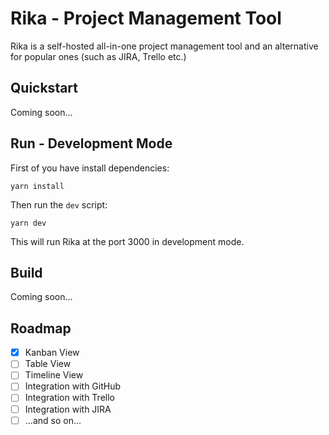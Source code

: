 # Rika - Project Management Tool

Rika is a self-hosted all-in-one project management tool and an alternative for popular ones (such as JIRA, Trello etc.)

## Quickstart

Coming soon...

## Run - Development Mode

First of you have install dependencies:

```shell
yarn install
```

Then run the `dev` script:

```shell
yarn dev
```

This will run Rika at the port 3000 in development mode.

## Build

Coming soon...

## Roadmap

-   [x] Kanban View
-   [ ] Table View
-   [ ] Timeline View
-   [ ] Integration with GitHub
-   [ ] Integration with Trello
-   [ ] Integration with JIRA
-   [ ] ...and so on...
